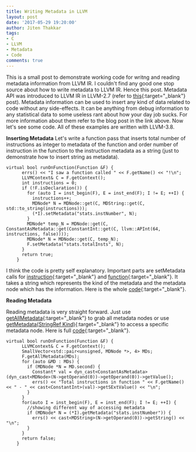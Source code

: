 ```yaml
---
title: Writing Metadata in LLVM
layout: post
date: '2017-05-29 19:20:00'
author: Jiten Thakkar
tags:
- C
- LLVM
- Metadata
- Code
comments: true
---
```


This is a small post to demonstrate working code for writng and reading metadata information from LLVM IR. I couldn't find any good one stop source about how to write metadata to LLVM IR. Hence this post. Metadata API was introduced to LLVM IR in LLVM-2.7 (refer to [this](http://blog.llvm.org/2010/04/extensible-metadata-in-llvm-ir.html){:target="_blank"} post). 
Metadata information can be used to insert any kind of data related to code without any side-effects. It can be anything from debug information to any statistical data to some useless rant about how your day job sucks. For more information about them refer to the blog post in the link above.  Now let's see some code. All of these examples are written with LLVM-3.8. 

**Inserting Metadata**
Let's write a function pass that inserts total number of instructions as integer to metadata of the function and order number of instruction in the function to the instruction metadata as a string (just to demonstrate how to insert string as metadata). 

```
virtual bool runOnFunction(Function &F) {
      errs() << "I saw a function called " << F.getName() << "!\n";
      LLVMContext& C = F.getContext();
      int instructions = 0;
      if (!F.isDeclaration()) {
        for (auto I = inst_begin(F), E = inst_end(F); I != E; ++I) {
          instructions++;
          MDNode* N = MDNode::get(C, MDString::get(C, std::to_string(instructions)));
          (*I).setMetadata("stats.instNumber", N);
        }
        MDNode* temp_N = MDNode::get(C, ConstantAsMetadata::get(ConstantInt::get(C, llvm::APInt(64, instructions, false))));
        MDNode* N = MDNode::get(C, temp_N);
        F.setMetadata("stats.totalInsts", N);
      }
      return true;
    }
```

I think the code is pretty self explanatory. Important parts are setMetadata calls for [instruction](http://llvm.org/docs/doxygen/html/classllvm_1_1Instruction.html#a695a53ce0b9f537880373b4ea1824a6b){:target="_blank"} and [function](http://llvm.org/docs/doxygen/html/classllvm_1_1Function.html#ad97e10882bb3757cea47c798e6e6a2f4){:target="_blank"}.  It takes a string which represents the kind of the metadata and the metadata node which has the information. Here is the whole [code](https://github.com/jiten-thakkar/llvm-pass-skeleton/blob/metadata/metadata/Metadata.cpp){:target="_blank"}.

**Reading Metadata**

Reading metadata is very straight forward. Just use [getAllMetadata](http://llvm.org/docs/doxygen/html/classllvm_1_1Instruction.html#ad7aaaa756e911ad0624c4ad8660f6e69){:target="_blank"} to grab all metadata nodes or use [getMetadata(StringRef Kind)](http://llvm.org/docs/doxygen/html/classllvm_1_1Instruction.html#aafa29112cbe02e4adc9b36752c771991){:target="_blank"} to access a specific metadata node.  Here is full [code](https://github.com/jiten-thakkar/llvm-pass-skeleton/blob/metadata/metadata/ReadMetadata.cpp){:target="_blank"}.

```
virtual bool runOnFunction(Function &F) {
      LLVMContext& C = F.getContext();
      SmallVector<std::pair<unsigned, MDNode *>, 4> MDs;
      F.getAllMetadata(MDs);
      for (auto &MD : MDs) {
        if (MDNode *N = MD.second) {
          Constant* val = dyn_cast<ConstantAsMetadata>(dyn_cast<MDNode>(N->getOperand(0))->getOperand(0))->getValue();
          errs() << "Total instructions in function " << F.getName() << " - " << cast<ConstantInt>(val)->getSExtValue() << "\n";
        }
      }
      for(auto I = inst_begin(F), E = inst_end(F); I != E; ++I) {
        //showing different way of accessing metadata
        if (MDNode* N = (*I).getMetadata("stats.instNumber")) {
          errs() << cast<MDString>(N->getOperand(0))->getString() << "\n";
        }
      } 
      return false;
    }
```
<p></p>